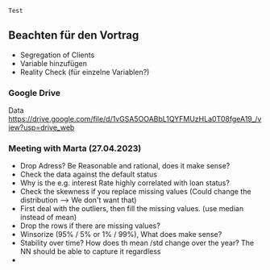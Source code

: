 ```
Test
```


## Beachten für den Vortrag
* Segregation of Clients
* Variable hinzufügen
* Reality Check (für einzelne Variablen?)


### Google Drive

Data
https://drive.google.com/file/d/1vGSA5OOABbL1QYFMUzHLa0T08fgeA19_/view?usp=drive_web


### Meeting with Marta (27.04.2023)
- Drop Adress? Be Reasonable and rational, does it make sense?
- Check the data against the default status
- Why is the e.g. interest Rate highly correlated with loan status?
- Check the skewness if you replace missing values (Could change the distribution --> We don't want that)
- First deal with the outliers, then fill the missing values. (use median instead of mean)
- Drop the rows if there are missing values?
- Winsorize (95% / 5% or 1% / 99%), What does make sense?
- Stability over time? How does th mean /std change over the year? The NN should be able to capture it regardless
- 
